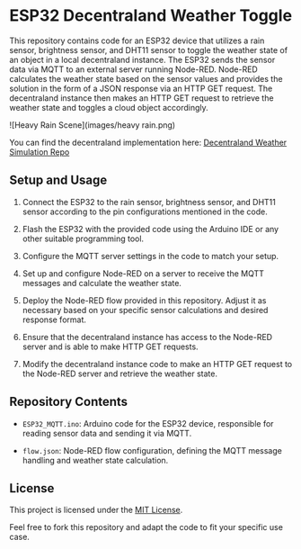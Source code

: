 # ESP32 Decentraland Weather Toggle 

This repository contains code for an ESP32 device that utilizes a rain sensor, brightness sensor, and DHT11 sensor to toggle the weather state of an object in a local decentraland instance. The ESP32 sends the sensor data via MQTT to an external server running Node-RED. Node-RED calculates the weather state based on the sensor values and provides the solution in the form of a JSON response via an HTTP GET request. The decentraland instance then makes an HTTP GET request to retrieve the weather state and toggles a cloud object accordingly.

![Heavy Rain Scene](images/heavy rain.png)

You can find the decentraland implementation here: [Decentraland Weather Simulation Repo](https://github.com/decentraland-scenes/Weather-simulation)

## Setup and Usage

1. Connect the ESP32 to the rain sensor, brightness sensor, and DHT11 sensor according to the pin configurations mentioned in the code.

2. Flash the ESP32 with the provided code using the Arduino IDE or any other suitable programming tool.

3. Configure the MQTT server settings in the code to match your setup.

4. Set up and configure Node-RED on a server to receive the MQTT messages and calculate the weather state.

5. Deploy the Node-RED flow provided in this repository. Adjust it as necessary based on your specific sensor calculations and desired response format.

6. Ensure that the decentraland instance has access to the Node-RED server and is able to make HTTP GET requests.

7. Modify the decentraland instance code to make an HTTP GET request to the Node-RED server and retrieve the weather state.


## Repository Contents

- `ESP32_MQTT.ino`: Arduino code for the ESP32 device, responsible for reading sensor data and sending it via MQTT.

- `flow.json`: Node-RED flow configuration, defining the MQTT message handling and weather state calculation.


## License

This project is licensed under the [MIT License](LICENSE).

Feel free to fork this repository and adapt the code to fit your specific use case.
